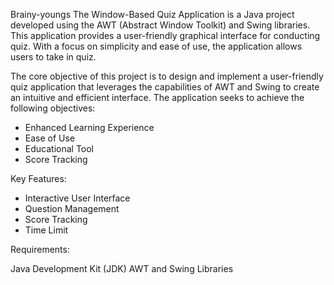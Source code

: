 Brainy-youngs
The Window-Based Quiz Application is a Java project developed using the AWT (Abstract Window Toolkit) and Swing libraries. This application provides a user-friendly graphical interface for conducting quiz. With a focus on simplicity and ease of use, the application allows users to take in quiz.

The core objective of this project is to design and implement a user-friendly quiz application that leverages the capabilities of AWT and Swing to create an intuitive and efficient interface. The application seeks to achieve the following objectives:
- Enhanced Learning Experience
- Ease of Use
- Educational Tool
- Score Tracking

Key Features:
- Interactive User Interface
- Question Management
- Score Tracking
- Time Limit

Requirements:

Java Development Kit (JDK)
AWT and Swing Libraries
